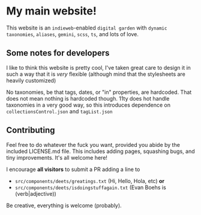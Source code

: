 # My main website!

This website is an `indieweb`-enabled `digital garden` with `dynamic taxonomies`, `aliases`, `gemini`, `scss`, `ts`, and lots of love.

## Some notes for developers

I like to think this website is pretty cool, I've taken great care to design
it in such a way that it is *very* flexible (although mind that the stylesheets are heavily customized)

No taxonomies, be that tags, dates, or "in" properties, are hardcoded. That does not mean nothing is hardcoded though. 11ty does hot handle taxonomies in a very good way, so this introduces dependence on `collectionsControl.json` and `tagList.json` 

## Contributing

Feel free to do whatever the fuck you want, provided you abide by the
included LICENSE.md file. This includes adding pages, squashing bugs, and
tiny improvements. It's all welcome here!

I encourage **all visitors** to submit a PR adding a line to

- `src/components/deets/greatings.txt` (Hi, Hello, Hola, etc) **or**
- `src/components/deets/isdoingstuffagain.txt` (Evan Boehs is (verb|adjective))

Be creative, everything is welcome (probably).
